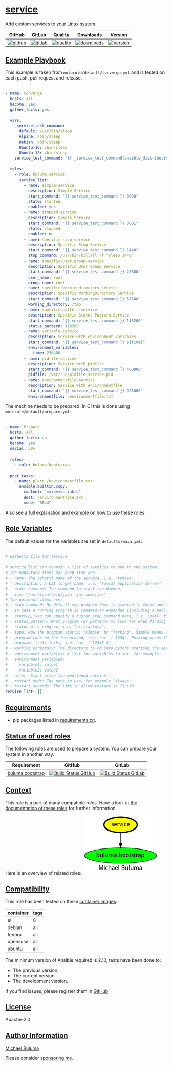 # [service](#service)

Add custom services to your Linux system.

|GitHub|GitLab|Quality|Downloads|Version|
|------|------|-------|---------|-------|
|[![github](https://github.com/buluma/ansible-role-service/workflows/Ansible%20Molecule/badge.svg)](https://github.com/buluma/ansible-role-service/actions)|[![gitlab](https://gitlab.com/buluma/ansible-role-service/badges/master/pipeline.svg)](https://gitlab.com/buluma/ansible-role-service)|[![quality](https://img.shields.io/ansible/quality/38040)](https://galaxy.ansible.com/buluma/service)|[![downloads](https://img.shields.io/ansible/role/d/38040)](https://galaxy.ansible.com/buluma/service)|[![Version](https://img.shields.io/github/release/buluma/ansible-role-service.svg)](https://github.com/buluma/ansible-role-service/releases/)|

## [Example Playbook](#example-playbook)

This example is taken from `molecule/default/converge.yml` and is tested on each push, pull request and release.
```yaml
---
- name: Converge
  hosts: all
  become: yes
  gather_facts: yes

  vars:
    _service_test_command:
      default: /usr/bin/sleep
      Alpine: /bin/sleep
      Debian: /bin/sleep
      Ubuntu-16: /bin/sleep
      Ubuntu-18: /bin/sleep
    service_test_command: "{{ _service_test_command[ansible_distribution ~ '-' ~ ansible_distribution_major_version] | default(_service_test_command[ansible_os_family] | default(_service_test_command['default'])) }}"  # noqa 204 Just long.

  roles:
    - role: buluma.service
      service_list:
        - name: simple-service
          description: Simple Service
          start_command: "{{ service_test_command }} 3600"
          state: started
          enabled: yes
        - name: stopped-service
          description: Simple Service
          start_command: "{{ service_test_command }} 3601"
          state: stopped
          enabled: no
        - name: specific-stop-service
          description: Specific Stop Service
          start_command: "{{ service_test_command }} 1440"
          stop_command: /usr/bin/killall -f "sleep 1440"
        - name: specific-user-group-service
          description: Specific User Group Service
          start_command: "{{ service_test_command }} 28800"
          user_name: root
          group_name: root
        - name: specific-workingdirectory-service
          description: Specific WorkingDirectory Service
          start_command: "{{ service_test_command }} 57600"
          working_directory: /tmp
        - name: specific-pattern-service
          description: Specific Status Pattern Service
          start_command: "{{ service_test_command }} 115200"
          status_pattern: 115200
        - name: variable-service
          description: Service with environment variables
          start_command: "{{ service_test_command }} ${time}"
          environment_variables:
            time: 230400
        - name: pidfile-service
          description: Service with pidfile
          start_command: "{{ service_test_command }} 460800"
          pidfile: /var/run/pidfile-service.pid
        - name: environmentfile-service
          description: Service with environmentfile
          start_command: "{{ service_test_command }} 921600"
          environmentfile: /environmentfile.txt
```

The machine needs to be prepared. In CI this is done using `molecule/default/prepare.yml`:
```yaml
---
- name: Prepare
  hosts: all
  gather_facts: no
  become: yes
  serial: 30%

  roles:
    - role: buluma.bootstrap

  post_tasks:
    - name: place /environmentfile.txt
      ansible.builtin.copy:
        content: "value=variable"
        dest: /environmentfile.txt
        mode: "0644"
```

Also see a [full explanation and example](https://buluma.nl/how-to-use-these-roles.html) on how to use these roles.

## [Role Variables](#role-variables)

The default values for the variables are set in `defaults/main.yml`:
```yaml
---
# defaults file for service

# service_list can contain a list of services to add to the system.
# The mandatory items for each item are:
# - name: The (short) name of the service, i.e. "tomcat".
# - description: A bit longer name, i.e. "Tomcat application server".
# - start_command: The command to start the daemon,
#   i.e. "/usr/local/bin/java -jar some.jar"
# The optional items are:
# - stop_command: By default the program that is started is found and stopped.
#   in case a running program is renamed or expanded (including a path) during
#   startup, you can specify a custom stop command here, i.e. "pkill foo"
# - status_pattern: What program (or pattern) to look for when finding the
#   status of a program, i.e. "artifactory".
# - type: How the program starts; "simple" or "forking". Simple means the
#   program runs on the foreground, i.e. "nc -l 1234". Forking means the
#   program itself forks, i.e. "nc -l 12345 &"
# - working_directory: The directory to cd into before starting the service.
# - environment_variables: A list for variables to set. for example:
#   environment_variables:
#     variable1: value1
#     variable2: value2
# - after: Start after the mentioned service.
# - restart_mode: The mode to use, for example "always".
# - restart_seconds: The time to allow restart to finish.
service_list: []
```

## [Requirements](#requirements)

- pip packages listed in [requirements.txt](https://github.com/buluma/ansible-role-service/blob/master/requirements.txt).

## [Status of used roles](#status-of-requirements)

The following roles are used to prepare a system. You can prepare your system in another way.

| Requirement | GitHub | GitLab |
|-------------|--------|--------|
|[buluma.bootstrap](https://galaxy.ansible.com/buluma/bootstrap)|[![Build Status GitHub](https://github.com/buluma/ansible-role-bootstrap/workflows/Ansible%20Molecule/badge.svg)](https://github.com/buluma/ansible-role-bootstrap/actions)|[![Build Status GitLab ](https://gitlab.com/buluma/ansible-role-bootstrap/badges/master/pipeline.svg)](https://gitlab.com/buluma/ansible-role-bootstrap)|

## [Context](#context)

This role is a part of many compatible roles. Have a look at [the documentation of these roles](https://buluma.nl/) for further information.

Here is an overview of related roles:
![dependencies](https://raw.githubusercontent.com/buluma/ansible-role-service/png/requirements.png "Dependencies")

## [Compatibility](#compatibility)

This role has been tested on these [container images](https://hub.docker.com/u/buluma):

|container|tags|
|---------|----|
|el|8|
|debian|all|
|fedora|all|
|opensuse|all|
|ubuntu|all|

The minimum version of Ansible required is 2.10, tests have been done to:

- The previous version.
- The current version.
- The development version.



If you find issues, please register them in [GitHub](https://github.com/buluma/ansible-role-service/issues)

## [License](#license)

Apache-2.0

## [Author Information](#author-information)

[Michael Buluma](https://buluma.nl/)

Please consider [sponsoring me](https://github.com/sponsors/buluma).

